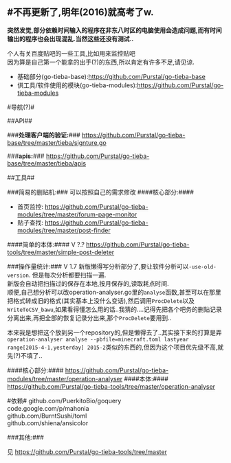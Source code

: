 #不再更新了,明年(2016)就高考了w.
---

**突然发觉,部分依赖时间输入的程序在非东八时区的电脑使用会造成问题,而有时间输出的程序也会出现混乱.当然这些还没有测试..**

个人有关百度贴吧的一些工具,比如用来监控贴吧<br/>
因为算是自己第一个能拿的出手(?)的东西,所以肯定有许多不足,请见谅.<br/>

* 基础部分(go-tieba-base):https://github.com/Purstal/go-tieba-base <br/>
* 供工具/软件使用的模块(go-tieba-modules):https://github.com/Purstal/go-tieba-modules <br/>

#导航(?)#

##API##

###**处理客户端的验证:**###
https://github.com/Purstal/go-tieba-base/tree/master/tieba/signture.go

###**apis:**###
https://github.com/Purstal/go-tieba-base/tree/master/tieba/apis


##工具##

###简易的删贴机:###
可以按照自己的需求修改
####核心部分:####
* 首页监控:
https://github.com/Purstal/go-tieba-modules/tree/master/forum-page-monitor
* 贴子查找:
https://github.com/Purstal/go-tieba-modules/tree/master/post-finder

####简单的本体:####
V ?.?
https://github.com/Purstal/go-tieba-tools/tree/master/simple-post-deleter

###操作量统计:###
V 1.7
新版懒得写分析部分了,要让软件分析可以`-use-old-version`.
但是每次分析都要扫描一遍.<br/>
新版会自动把扫描过的保存在本地,按月保存的,读取耗点时间.<br/>
顺便,自己想分析可以改operation-analyser.go里的`analyse`函数,甚至可以在那里把格式转成旧的格式(其实基本上没什么变话),然后调用`ProcDelete`以及`WriteToCSV_bawu`,如果看得懂怎么用的话..我猜的....记得先把各个吧务的删贴记录分离出来,再把全部的恢复记录分出来,那个`ProcDelete`要用到..

本来我是想把这个放到另一个repository的,但是懒得去了..其实接下来的打算是弄`operation-analyser analyse --pbfile=minecraft.toml lastyear range[2015-4-1,yesterday] 2015-2`类似的东西的,但因为这个项目优先级不高,就先(?)不填了..

####核心部分:####
https://github.com/Purstal/go-tieba-modules/tree/master/operation-analyser
####本体:####
https://github.com/Purstal/go-tieba-tools/tree/master/operation-analyser

#依赖#
github.com/PuerkitoBio/goquery<br/>
code.google.com/p/mahonia<br/>
github.com/BurntSushi/toml<br/>
github.com/shiena/ansicolor<br/>

###其他:###

见 https://github.com/Purstal/go-tieba-tools/tree/master




<!--5YWU5a2Q5oiR5Zac5qyi5L2gIQ==-->